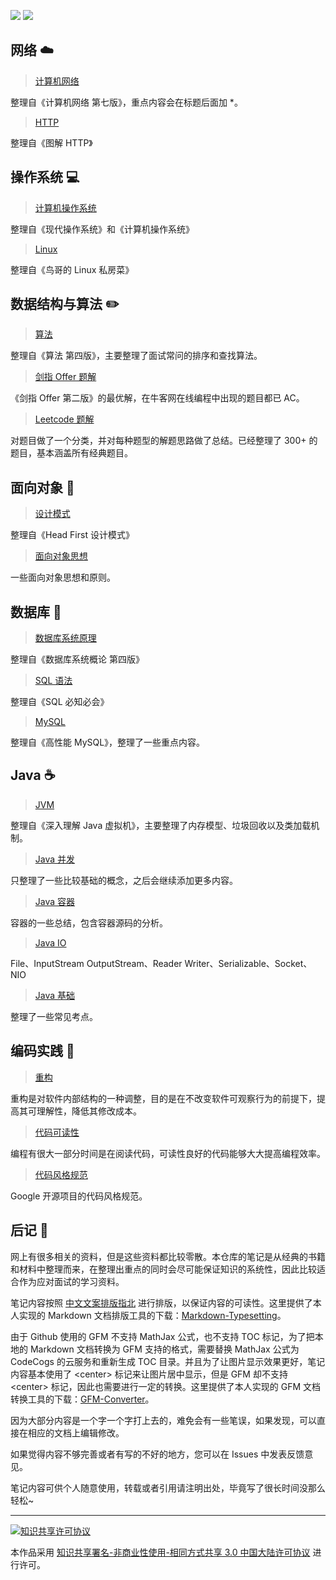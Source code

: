 
<!-- <br>
<div align="center"> 
    <img src="https://github.com/CyC2018/InterviewNotes/blob/master/pics/handbook.png" alt="" width="225"/>
    <img src="https://img.shields.io/badge/update-today-blue.svg"/> <img src="https://img.shields.io/badge/gitbook-making-yellow.svg"/>
</div>
<br> -->

<!-- <img src="https://github.com/CyC2018/InterviewNotes/blob/master/pics/handbook.png" alt="" width="225"/> -->

<!-- ![](https://img.shields.io/badge/update-today-blue.svg) ![](https://img.shields.io/badge/gitbook-making-yellow.svg) -->

<!-- ![](https://img.shields.io/badge/gitbook-making-green.svg) ![](https://img.shields.io/badge/update-today-blue.svg)  -->

![](https://img.shields.io/badge/update-today-blue.svg) ![](https://img.shields.io/badge/gitbook-making-lightgrey.svg) 

## 网络 :cloud:

> [计算机网络](https://github.com/CyC2018/InnterviewNotes/blob/master/notes/计算机网络.md)

整理自《计算机网络 第七版》，重点内容会在标题后面加 \*。

> [HTTP](https://github.com/CyC2018/InnterviewNotes/blob/master/notes/HTTP.md)

整理自《图解 HTTP》

## 操作系统 :computer:

> [计算机操作系统](https://github.com/CyC2018/InnterviewNotes/blob/master/notes/计算机操作系统.md)

整理自《现代操作系统》和《计算机操作系统》

> [Linux](https://github.com/CyC2018/InnterviewNotes/blob/master/notes/Linux.md)

整理自《鸟哥的 Linux 私房菜》

## 数据结构与算法 :pencil2:

> [算法](https://github.com/CyC2018/InnterviewNotes/blob/master/notes/算法.md)

整理自《算法 第四版》，主要整理了面试常问的排序和查找算法。

> [剑指 Offer 题解](https://github.com/CyC2018/InnterviewNotes/blob/master/notes/剑指%20offer%20题解.md)

《剑指 Offer 第二版》的最优解，在牛客网在线编程中出现的题目都已 AC。

> [Leetcode 题解](https://github.com/CyC2018/InnterviewNotes/blob/master/notes/Leetcode%20题解.md)

对题目做了一个分类，并对每种题型的解题思路做了总结。已经整理了 300+ 的题目，基本涵盖所有经典题目。

## 面向对象 :couple:

> [设计模式](https://github.com/CyC2018/InnterviewNotes/blob/master/notes/设计模式.md)

整理自《Head First 设计模式》

> [面向对象思想](https://github.com/CyC2018/InnterviewNotes/blob/master/notes/面向对象思想.md)

一些面向对象思想和原则。

## 数据库 :floppy_disk:

> [数据库系统原理](https://github.com/CyC2018/InnterviewNotes/blob/master/notes/数据库系统原理.md)

整理自《数据库系统概论 第四版》

> [SQL 语法](https://github.com/CyC2018/InnterviewNotes/blob/master/notes/SQL%20语法.md)

整理自《SQL 必知必会》

> [MySQL](https://github.com/CyC2018/InnterviewNotes/blob/master/notes/MySQL.md)

整理自《高性能 MySQL》，整理了一些重点内容。

## Java :coffee:

> [JVM](https://github.com/CyC2018/InnterviewNotes/blob/master/notes/JVM.md)

整理自《深入理解 Java 虚拟机》，主要整理了内存模型、垃圾回收以及类加载机制。

> [Java 并发](https://github.com/CyC2018/InnterviewNotes/blob/master/notes/Java%20并发.md)

只整理了一些比较基础的概念，之后会继续添加更多内容。

> [Java 容器](https://github.com/CyC2018/InnterviewNotes/blob/master/notes/Java%20容器.md)

容器的一些总结，包含容器源码的分析。

> [Java IO](https://github.com/CyC2018/InnterviewNotes/blob/master/notes/Java%20IO.md)

File、InputStream OutputStream、Reader Writer、Serializable、Socket、NIO

> [Java 基础](https://github.com/CyC2018/InnterviewNotes/blob/master/notes/Java%20基础.md)

整理了一些常见考点。

## 编码实践 :hammer:

> [重构](https://github.com/CyC2018/InnterviewNotes/blob/master/notes/重构.md)

重构是对软件内部结构的一种调整，目的是在不改变软件可观察行为的前提下，提高其可理解性，降低其修改成本。

> [代码可读性](https://github.com/CyC2018/InnterviewNotes/blob/master/notes/代码可读性.md)

编程有很大一部分时间是在阅读代码，可读性良好的代码能够大大提高编程效率。

> [代码风格规范](https://github.com/CyC2018/InnterviewNotes/blob/master/notes/代码风格规范.md)

Google 开源项目的代码风格规范。

<!-- ## 资料下载 :arrow_down:

> [百度网盘](https://pan.baidu.com/s/1o9oD1s2#list/path=%2F)

一些 PDF 书籍 -->

## 后记 :memo:

网上有很多相关的资料，但是这些资料都比较零散。本仓库的笔记是从经典的书籍和材料中整理而来，在整理出重点的同时会尽可能保证知识的系统性，因此比较适合作为应对面试的学习资料。

笔记内容按照 [中文文案排版指北](http://mazhuang.org/wiki/chinese-copywriting-guidelines/#%E4%B8%8D%E8%A6%81%E4%BD%BF%E7%94%A8%E4%B8%8D%E5%9C%B0%E9%81%93%E7%9A%84%E7%BC%A9%E5%86%99) 进行排版，以保证内容的可读性。这里提供了本人实现的 Markdown 文档排版工具的下载：[Markdown-Typesetting](https://github.com/CyC2018/Markdown-Typesetting)。

由于 Github 使用的 GFM 不支持 MathJax 公式，也不支持 TOC 标记，为了把本地的 Markdown 文档转换为 GFM 支持的格式，需要替换 MathJax 公式为 CodeCogs 的云服务和重新生成 TOC 目录。并且为了让图片显示效果更好，笔记内容基本使用了 &lt;center> 标记来让图片居中显示，但是 GFM 却不支持 &lt;center> 标记，因此也需要进行一定的转换。这里提供了本人实现的 GFM 文档转换工具的下载：[GFM-Converter](https://github.com/CyC2018/GFM-Converter)。

因为大部分内容是一个字一个字打上去的，难免会有一些笔误，如果发现，可以直接在相应的文档上编辑修改。

如果觉得内容不够完善或者有写的不好的地方，您可以在 Issues 中发表反馈意见。

笔记内容可供个人随意使用，转载或者引用请注明出处，毕竟写了很长时间没那么轻松~

---

<a rel="license" href="http://creativecommons.org/licenses/by-nc-sa/3.0/cn/"><img alt="知识共享许可协议" style="border-width:0" src="https://i.creativecommons.org/l/by-nc-sa/3.0/cn/88x31.png" /></a>

本作品采用 <a rel="license" href="http://creativecommons.org/licenses/by-nc-sa/3.0/cn/">知识共享署名-非商业性使用-相同方式共享 3.0 中国大陆许可协议</a> 进行许可。

